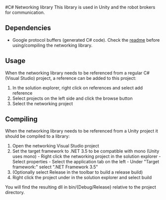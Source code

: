 #C# Networking library
This library is used in Unity and the robot brokers for communication.

## Dependencies
  - Google protocol buffers (generated C# code). Check the [readme][protocolbuffers] before using/compiling the networking library.
 
## Usage
When the networking library needs to be referenced from a regular C# (Visual Studio) project, a reference can be added to this project:

  1. In the solution explorer, right click on references and select add reference
  2. Select projects on the left side and click the browse button
  3. Select the networking project
 
## Compiling
When the networking library needs to be referenced from a Unity project it should be compiled to a library:

  1. Open the networking Visual Studio project
  2. Set the target framework to .NET 3.5 to be compatible with mono (Unity uses mono)
    - Right click the networking project in the solution explorer
    - Select properties
    - Select the application tab on the left
    - Under "Target framework:" select ".NET Framework 3.5"
  3. (Optionally select Release in the toolbar to build a release build)
  4. Right click the project under in the solution explorer and select build
  
You will find the resulting dll in bin/{Debug/Release} relative to the project directory.

[protocolbuffers]: ../proto/README.md
